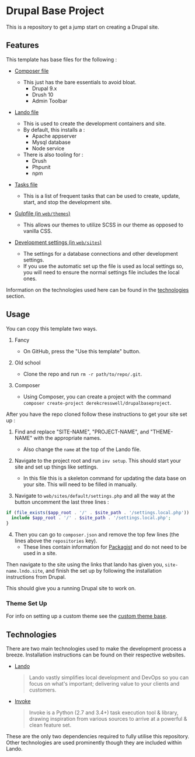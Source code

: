 # Drupal Base Project

This is a repository to get a jump start on creating a Drupal site.

## Features

This template has base files for the following :

* [Composer file](./composer.json)
    * This just has the bare essentials to avoid bloat.
        * Drupal 9.x
        * Drush 10
        * Admin Toolbar

* [Lando file](./.lando.yml)
    * This is used to create the development containers and site.
    * By default, this installs a :
        * Apache appserver
        * Mysql database
        * Node service
    * There is also tooling for :
        * Drush
        * Phpunit
        * npm

* [Tasks file](./tasks.py)
    * This is a list of frequent tasks that can be used to create, update, start, and stop the development site.

* [Gulpfile (in `web/themes`)](./web/themes/custom/THEME-NAME/gulpfile.js)
    * This allows our themes to utilize SCSS in our theme as opposed to vanilla CSS.

* [Development settings (in `web/sites`)](./web/sites/default/dev.settings.php)
    * The settings for a database connections and other development settings.
    * If you use the automatic set up the file is used as local settings so, you will need to ensure the normal settings file includes the local ones.

Information on the technologies used here can be found in the [technologies](#technologies) section.

## Usage

You can copy this template two ways.

1. Fancy
    * On GitHub, press the "Use this template" button.

2. Old school
    * Clone the repo and run `rm -r path/to/repo/.git`.

3. Composer
    * Using Composer, you can create a project with the command `composer create-project derekcresswell/drupalbaseproject`.

After you have the repo cloned follow these instructions to get your site set up :

1. Find and replace "SITE-NAME", "PROJECT-NAME", and "THEME-NAME" with the appropriate names.
    * Also change the `name` at the top of the Lando file.

2. Navigate to the project root and run `inv setup`. This should start your site and set up things like settings.
    * In this file this is a skeleton command for updating the data base on your site. This will need to be filled in manually.

3. Navigate to `web/sites/default/settings.php` and all the way at the button uncomment the last three lines :

```php
if (file_exists($app_root . '/' . $site_path . '/settings.local.php')) {
  include $app_root . '/' . $site_path . '/settings.local.php';
}
```

4. Then you can go to `composer.json` and remove the top few lines (the lines above the `repositories` key).
    * These lines contain information for [Packagist](https://packagist.org/) and do not need to be used in a site.

Then navigate to the site using the links that lando has given you, `site-name.lndo.site`, and finish the set up by following the installation instructions from Drupal.

This should give you a running Drupal site to work on.

### Theme Set Up

For info on setting up a custom theme see the [custom theme base](./web/themes/custom/THEME-NAME/Readme.md).

## Technologies

There are two main technologies used to make the development process a breeze. Installation instructions can be found on their respective websites.

* [Lando](https://lando.dev/)

    > Lando vastly simplifies local development and DevOps so you can focus on what's important; delivering value to your clients and customers.

* [Invoke](http://www.pyinvoke.org/)

    > Invoke is a Python (2.7 and 3.4+) task execution tool & library, drawing inspiration from various sources to arrive at a powerful & clean feature set.

These are the only two dependencies required to fully utilise this repository. Other technologies are used prominently though they are included within Lando.
